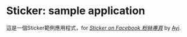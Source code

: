 # Sticker: sample application

這是一個Sticker範例應用程式，for
[*Sticker on Facebook 粉絲專頁*](https://www.facebook.com/pages/Sticker/294209227336019/)
by [Ayi](http://ayi.creampecan.com/).

 

 